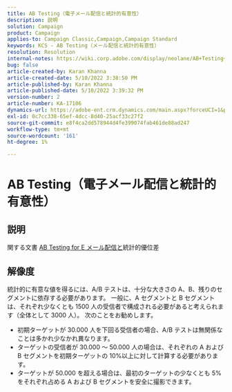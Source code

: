 ```yaml
---
title: AB Testing（電子メール配信と統計的有意性）
description: 説明
solution: Campaign
product: Campaign
applies-to: Campaign Classic,Campaign,Campaign Standard
keywords: KCS - AB Testing（メール配信と統計的有意性）
resolution: Resolution
internal-notes: https://wiki.corp.adobe.com/display/neolane/AB+Testing+for+Email+Deliveries
bug: false
article-created-by: Karan Khanna
article-created-date: 5/10/2022 3:38:50 PM
article-published-by: Karan Khanna
article-published-date: 5/10/2022 3:39:32 PM
version-number: 2
article-number: KA-17106
dynamics-url: https://adobe-ent.crm.dynamics.com/main.aspx?forceUCI=1&pagetype=entityrecord&etn=knowledgearticle&id=0e926246-77d0-ec11-a7b5-00224809c556
exl-id: 0c7cc338-65ef-4dcc-8d40-25acf33c27f2
source-git-commit: e8f4ca2dd578944d4fe399074fab461de88ad247
workflow-type: tm+mt
source-wordcount: '161'
ht-degree: 1%

---
```


# AB Testing（電子メール配信と統計的有意性）

## 説明


関する文書 [AB Testing for E メール配信と](https://wiki.corp.adobe.com/display/neolane/AB+Testing+for+Email+Deliveries)統計的優位差


## 解像度


統計的に有意な値を得るには、A/B テストは、十分な大きさの A、B、残りのセグメントに依存する必要があります。 一般に、A セグメントと B セグメントは、それぞれ少なくとも 1500 人の受信者で構成される必要があると考えられます（全体として 3000 人）。 次のことをお勧めします。

- 初期ターゲットが 30.000 人を下回る受信者の場合、A/B テストは無関係なことは多かれ少なかれ異なります。
- ターゲットの受信者が 30.000 ～ 50.000 人の場合は、それぞれの A および B セグメントを初期ターゲットの 10%以上に対して計算する必要があります。
- ターゲットが 50.000 を超える場合は、最初のターゲットの少なくとも 5%をそれぞれ占める A および B セグメントを安全に撮影できます。
